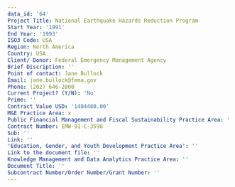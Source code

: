 ```yaml
---
data_id: '64'
Project Title: National Earthquake Hazards Reduction Program
Start Year: '1991'
End Year: '1993'
ISO3 Code: USA
Region: North America
Country: USA
Client/ Donor: Federal Emergency Management Agency
Brief Discription: ''
Point of contact: Jane Bullock
Email: jane.bullock@fema.gov
Phone: (202) 646-2800
Current Project? (Y/N): 'No'
Prime: ''
Contract Value USD: '1404480.00'
M&E Practice Area: x
Public Financial Management and Fiscal Sustainability Practice Area: ''
Contract Number: EMW-91-C-3598
Sub: ''
Link: ''
'Education, Gender, and Youth Development Practice Area': ''
Link to the document file: ''
Knowledge Management and Data Analytics Practice Area: ''
Document Title: ''
Subcontract Number/Order Number/Grant Number: ''
---
```

